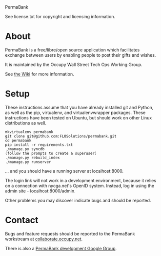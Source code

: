 PermaBank

See license.txt for copyright and licensing information.

# About #

PermaBank is a free/libre/open source application which facilitates exchange between users by enabling people to post their gifts and wishes.

It is maintained by the Occupy Wall Street Tech Ops Working Group.

See [the Wiki](http://wiki.occupy.net/wiki/PermaBank) for more information.

# Setup #

These instructions assume that you have already installed git and Python, as well as the pip, virtualenv, and virtualenvwrapper packages.
These instructions have been tested on Ubuntu, but should work on other Linux distributions as well.

    mkvirtualenv permabank
    git clone git@github.com:FLOSolutions/permabank.git
    cd permabank
    pip install -r requirements.txt
    ./manage.py syncdb
    (follow the prompts to create a superuser)
    ./manage.py rebuild_index
    ./manage.py runserver

... and you should have a running server at localhost:8000.

The login link will not work in a development environment, because it relies on a connection with nycga.net's OpenID system.
Instead, log in using the admin site - localhost:8000/admin.

Other problems you may discover indicate bugs and should be reported.

# Contact #

Bugs and feature requests should be reported to the PermaBank workstream at [collaborate.occupy.net](http://collaborate.occupy.net/projects/2/dashboard).

There is also a [PermaBank development Google Group](http://groups.google.com/group/permabank-dev).
